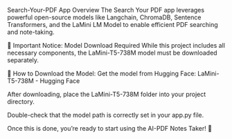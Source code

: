 Search-Your-PDF App Overview
The Search Your PDF app leverages powerful open-source models like Langchain, ChromaDB, Sentence Transformers, and the LaMini LM Model to enable efficient PDF searching and note-taking.

📌 Important Notice: Model Download Required
While this project includes all necessary components, the LaMini-T5-738M model must be downloaded separately.

🔗 How to Download the Model:
Get the model from Hugging Face: LaMini-T5-738M - Hugging Face

After downloading, place the LaMini-T5-738M folder into your project directory.

Double-check that the model path is correctly set in your app.py file.

Once this is done, you’re ready to start using the AI-PDF Notes Taker! 🚀
